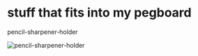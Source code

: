 # stuff that fits into my pegboard

pencil-sharpener-holder

![pencil-sharpener-holder](pencil-sharpener-holder.png "pencil-sharpener-holder")

